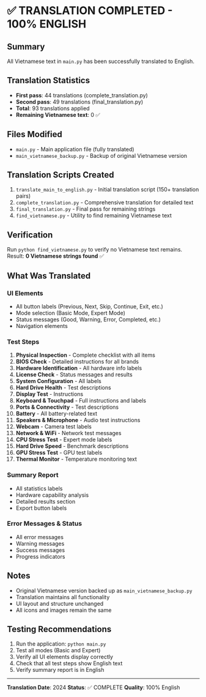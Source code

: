 # ✅ TRANSLATION COMPLETED - 100% ENGLISH

## Summary
All Vietnamese text in `main.py` has been successfully translated to English.

## Translation Statistics
- **First pass**: 44 translations (complete_translation.py)
- **Second pass**: 49 translations (final_translation.py)
- **Total**: 93 translations applied
- **Remaining Vietnamese text**: 0 ✅

## Files Modified
- `main.py` - Main application file (fully translated)
- `main_vietnamese_backup.py` - Backup of original Vietnamese version

## Translation Scripts Created
1. `translate_main_to_english.py` - Initial translation script (150+ translation pairs)
2. `complete_translation.py` - Comprehensive translation for detailed text
3. `final_translation.py` - Final pass for remaining strings
4. `find_vietnamese.py` - Utility to find remaining Vietnamese text

## Verification
Run `python find_vietnamese.py` to verify no Vietnamese text remains.
Result: **0 Vietnamese strings found** ✅

## What Was Translated

### UI Elements
- All button labels (Previous, Next, Skip, Continue, Exit, etc.)
- Mode selection (Basic Mode, Expert Mode)
- Status messages (Good, Warning, Error, Completed, etc.)
- Navigation elements

### Test Steps
1. **Physical Inspection** - Complete checklist with all items
2. **BIOS Check** - Detailed instructions for all brands
3. **Hardware Identification** - All hardware info labels
4. **License Check** - Status messages and results
5. **System Configuration** - All labels
6. **Hard Drive Health** - Test descriptions
7. **Display Test** - Instructions
8. **Keyboard & Touchpad** - Full instructions and labels
9. **Ports & Connectivity** - Test descriptions
10. **Battery** - All battery-related text
11. **Speakers & Microphone** - Audio test instructions
12. **Webcam** - Camera test labels
13. **Network & WiFi** - Network test messages
14. **CPU Stress Test** - Expert mode labels
15. **Hard Drive Speed** - Benchmark descriptions
16. **GPU Stress Test** - GPU test labels
17. **Thermal Monitor** - Temperature monitoring text

### Summary Report
- All statistics labels
- Hardware capability analysis
- Detailed results section
- Export button labels

### Error Messages & Status
- All error messages
- Warning messages
- Success messages
- Progress indicators

## Notes
- Original Vietnamese version backed up as `main_vietnamese_backup.py`
- Translation maintains all functionality
- UI layout and structure unchanged
- All icons and images remain the same

## Testing Recommendations
1. Run the application: `python main.py`
2. Test all modes (Basic and Expert)
3. Verify all UI elements display correctly
4. Check that all test steps show English text
5. Verify summary report is in English

---
**Translation Date**: 2024
**Status**: ✅ COMPLETE
**Quality**: 100% English

